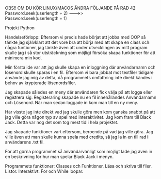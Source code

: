 OBS!!
OM DU KÖR LINUX/MACOS ÄNDRA FÖLJANDE PÅ RAD 42
Password.seek(userlength + 2)
    --->>    
Password.seek(userlength + 1)


Projekt Python

Händelseförlopp:
Eftersom vi precis hade börjat att jobba med OOP så tänkte jag självklart att det vore bra att börja med att skapa en class och några funtioner, jag tänkte även att under utvecklingen av mitt program skulle jag i så stor utsträckning som möjligt försöka skapa funktioner för att minimera min kod.

Min första ide var att jag skulle skapa en inloggning där användarnamn och lösenord skulle sparas i en fil. Eftersom vi bara jobbat mot textfiler tidigare använde jag mig av detta, då programmets omfattning inte direkt kändes i behov av krypterade lösenordsfiler.

Jag skapade således en meny där användaren fick välja på att logga eller registrera sig.
Registeraring skapade nu en fil innehållandes Användarnamn och Lösenord.
När man sedan loggade in kom man till en ny meny.

Här visste jag inte direkt vad jag skulle göra men kom ganska snabbt på att jag ville göra någon typ av spel med interaktivitet. Jag kom fram till Black Jack. Detta var nog det som tog mest tid i hela projektet. 

Jag skapade funktioner vart eftersom, beroende på vad jag ville göra. Jag ville även att man skulle kunna spela med credits, så jag la in en till rad i användarens .txt fil.

För att görna programmet så änvändarvänligt som möjligt lade jag även in en beskrivning för hur man spelar Black Jack i menyn.

Programmets funktioner:
Classes och Funktioner.
Läsa och skriva till filer.
Listor.
Interaktivt.
For och While loopar.
